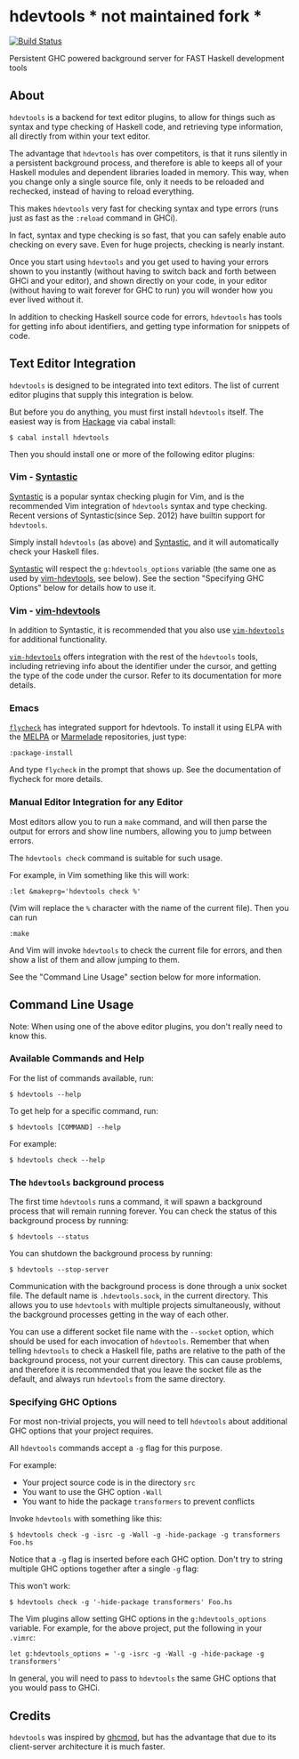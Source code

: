 hdevtools * not maintained fork * 
=========
[![Build Status](https://travis-ci.org/bennofs/hdevtools.png?branch=master)](https://travis-ci.org/bennofs/hdevtools)

Persistent GHC powered background server for FAST Haskell development tools

About
-----

`hdevtools` is a backend for text editor plugins, to allow for things such as
syntax and type checking of Haskell code, and retrieving type information, all
directly from within your text editor.

The advantage that `hdevtools` has over competitors, is that it runs silently
in a persistent background process, and therefore is able to keeps all of your
Haskell modules and dependent libraries loaded in memory. This way, when you
change only a single source file, only it needs to be reloaded and rechecked,
instead of having to reload everything.

This makes `hdevtools` very fast for checking syntax and type errors (runs just
as fast as the `:reload` command in GHCi).

In fact, syntax and type checking is so fast, that you can safely enable auto
checking on every save. Even for huge projects, checking is nearly instant.

Once you start using `hdevtools` and you get used to having your errors shown
to you instantly (without having to switch back and forth between GHCi and your
editor), and shown directly on your code, in your editor (without having to
wait forever for GHC to run) you will wonder how you ever lived without it.

In addition to checking Haskell source code for errors, `hdevtools` has tools
for getting info about identifiers, and getting type information for snippets
of code.

Text Editor Integration
-----------------------

`hdevtools` is designed to be integrated into text editors. The list of current
editor plugins that supply this integration is below.

But before you do anything, you must first install `hdevtools` itself. The
easiest way is from [Hackage][1] via cabal install:

    $ cabal install hdevtools

Then you should install one or more of the following editor plugins:

### Vim - [Syntastic][2] ###

[Syntastic][2] is a popular syntax checking plugin for Vim, and is the
recommended Vim integration of `hdevtools` syntax and type checking. Recent
versions of Syntastic(since Sep. 2012) have builtin support for `hdevtools`.

Simply install `hdevtools` (as above) and [Syntastic][2], and it will
automatically check your Haskell files.

[Syntastic][2] will respect the `g:hdevtools_options` variable (the same one as
used by [vim-hdevtools][3], see below). See the section "Specifying GHC
Options" below for details how to use it.

### Vim - [vim-hdevtools][3] ###

In addition to Syntastic, it is recommended that you also use
[`vim-hdevtools`][3] for additional functionality.

[`vim-hdevtools`][3] offers integration with the rest of the `hdevtools` tools,
including retrieving info about the identifier under the cursor, and getting
the type of the code under the cursor. Refer to its documentation for more
details.

### Emacs ###

[`flycheck`][5] has integrated support for hdevtools. To install it using ELPA with the [MELPA][6] or [Marmelade][7]
repositories, just type:

    :package-install
    
And type `flycheck` in the prompt that shows up. See the documentation of flycheck for more details. 

### Manual Editor Integration for any Editor ###

Most editors allow you to run a `make` command, and will then parse the output
for errors and show line numbers, allowing you to jump between errors.

The `hdevtools check` command is suitable for such usage.

For example, in Vim something like this will work:

    :let &makeprg='hdevtools check %'

(Vim will replace the `%` character with the name of the current file). Then
you can run

    :make

And Vim will invoke `hdevtools` to check the current file for errors, and then
show a list of them and allow jumping to them.

See the "Command Line Usage" section below for more information.

Command Line Usage
------------------

Note: When using one of the above editor plugins, you don't really need to know
this.

### Available Commands and Help ###

For the list of commands available, run:

    $ hdevtools --help

To get help for a specific command, run:

    $ hdevtools [COMMAND] --help

For example:

    $ hdevtools check --help

### The `hdevtools` background process ###

The first time `hdevtools` runs a command, it will spawn a background process
that will remain running forever. You can check the status of this background
process by running:

    $ hdevtools --status

You can shutdown the background process by running:

    $ hdevtools --stop-server

Communication with the background process is done through a unix socket file.
The default name is `.hdevtools.sock`, in the current directory. This allows
you to use `hdevtools` with multiple projects simultaneously, without the
background processes getting in the way of each other.

You can use a different socket file name with the `--socket` option, which
should be used for each invocation of `hdevtools`. Remember that when telling
`hdevtools` to check a Haskell file, paths are relative to the path of the
background process, not your current directory. This can cause problems, and
therefore it is recommended that you leave the socket file as the default, and
always run `hdevtools` from the same directory.

### Specifying GHC Options ###

For most non-trivial projects, you will need to tell `hdevtools` about
additional GHC options that your project requires.

All `hdevtools` commands accept a `-g` flag for this purpose.

For example:

* Your project source code is in the directory `src`
* You want to use the GHC option `-Wall`
* You want to hide the package `transformers` to prevent conflicts

Invoke `hdevtools` with something like this:

    $ hdevtools check -g -isrc -g -Wall -g -hide-package -g transformers Foo.hs

Notice that a `-g` flag is inserted before each GHC option. Don't try to string
multiple GHC options together after a single `-g` flag:

This won't work:

    $ hdevtools check -g '-hide-package transformers' Foo.hs

The Vim plugins allow setting GHC options in the `g:hdevtools_options`
variable.  For example, for the above project, put the following in your
`.vimrc`:

    let g:hdevtools_options = '-g -isrc -g -Wall -g -hide-package -g transformers'

In general, you will need to pass to `hdevtools` the same GHC options that you
would pass to GHCi.

Credits
-------

`hdevtools` was inspired by [ghcmod][4], but has the advantage that due to its
client-server architecture it is much faster.

[1]: http://hackage.haskell.org/package/hdevtools
[2]: //github.com/scrooloose/syntastic
[3]: //github.com/bitc/vim-hdevtools
[4]: http://www.mew.org/~kazu/proj/ghc-mod/en/
[5]: //github.com/flycheck/flycheck
[6]: http://melpa.milkbox.net/
[7]: http://marmalade-repo.org/
